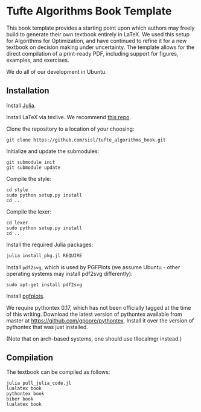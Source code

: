 # Tufte Algorithms Book Template

This book template provides a starting point upon which authors may freely build to generate their own textbook entirely in LaTeX.
We used this setup for Algorithms for Optimization, and have continued to refine it for a new textbook on decision making under uncertainty.
The template allows for the direct compilation of a print-ready PDF, including support for figures, examples, and exercises.

We do all of our development in Ubuntu.

## Installation

Install [Julia](https://julialang.org/downloads/platform.html).

Install LaTeX via texlive. We recommend [this repo](https://github.com/scottkosty/install-tl-ubuntu).

Clone the repository to a location of your choosing:
```
git clone https://github.com/sisl/tufte_algorithms_book.git
```

Initialize and update the submodules:
```
git submodule init
git submodule update
```

Compile the style:
```
cd style
sudo python setup.py install
cd ..
```

Compile the lexer:
```
cd lexer
sudo python setup.py install
cd ..
```

Install the required Julia packages:
```julia
julia install_pkg.jl REQUIRE
```

Install `pdf2svg`, which is used by PGFPlots (we assume Ubuntu - other operating systems may install pdf2svg differently):
```
sudo apt-get install pdf2svg
```

Install [pgfplots](https://ctan.org/pkg/pgfplots).

We require pythontex 0.17, which has not been officially tagged at the time of this writing.
Download the latest version of pythontex available from master at https://github.com/gpoore/pythontex.
Install it over the version of pythontex that was just installed.

(Note that on arch-based systems, one should use tllocalmgr instead.)

## Compilation

The textbook can be compiled as follows:
```
julia pull_julia_code.jl
lualatex book
pythontex book
biber book
lualatex book
```
